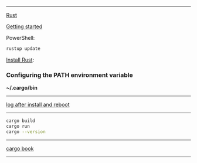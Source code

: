 ____

[Rust](https://www.rust-lang.org/)

[Getting started](https://www.rust-lang.org/learn/get-started)

PowerShell:

```bash
rustup update
```


[Install Rust](https://www.rust-lang.org/tools/install):

### Configuring the PATH environment variable

**~/.cargo/bin**

____

[log after install and reboot](/documentation/afterInstallLog.md)

____

```bash
cargo build
cargo run
cargo --version
```

____

[cargo book](documentation/02-cargoBook.md)

____
